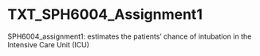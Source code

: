 # TXT_SPH6004_Assignment1
SPH6004_assignment1: estimates the patients’ chance of intubation in the Intensive Care Unit (ICU)
